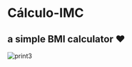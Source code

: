 # Cálculo-IMC
## a simple BMI calculator ❤️
![print3](https://user-images.githubusercontent.com/94203956/157516070-c8b1ef05-2463-4639-a3c8-b7d50cd12a96.PNG)
